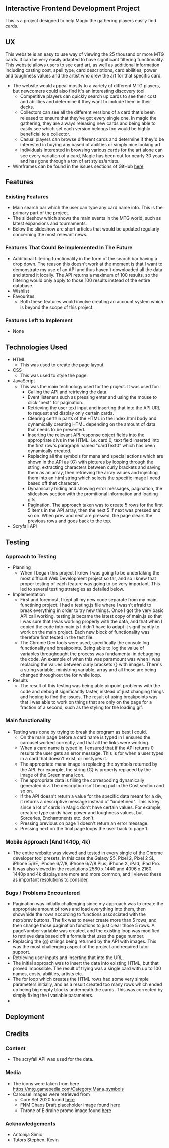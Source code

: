 ## Interactive Frontend Development Project
This is a project designed to help Magic the gathering players easily find cards. 

## UX 
This website is an easy to use way of viewing the 25 thousand or more MTG cards. It can be very easily adapted to have significant filtering functionality. This website allows users to see card art, as well as additional information including casting cost, spell type, card descriptions, card abilities, power and toughness values and the artist who drew the art for that specific card.
- The website would appeal mostly to a variety of different MTG players, but newcomers could also find it's an interesting discovery tool.
    - Competitive players can quickly search up cards to see their cost and abilities and determine if they want to include them in their decks.
    - Collectors can see all the different versions of a card that's been released to ensure that they've got every single one. In magic the gathering, they are always releasing new cards and being able to easily see which set each version belongs too would be highly beneficial to a collector.
    - Casual players can browse different cards and determine if they'd be interested in buying any based of abilities or simply nice looking art.
    - Individuals interested in browsing various cards for the art alone can see every variation of a card, Magic has been out for nearly 30 years and has gone through a ton of art styles/artists.
- Wireframes can be found in the issues sections of GitHub [here](https://github.com/DanielJMaia/Interactive-Frontend-Development-Milestone-Project/issues/1#issue-526619594)

## Features

### Existing Features

- Main search bar which the user can type any card name into. This is the primary part of the project.
- The slideshow which shows the main events in the MTG world, such as latest expansions and tournaments.
- Below the slideshow are short articles that would be updated regularly concerning the most relevant news. 

### Features That Could Be Implemented In The Future

- Additional filtering functionality in the form of the search bar having a drop down. The reason this doesn't work at the moment is that I want to demonstrate my use of an API and thus haven't downloaded all the data and stored it locally. The API returns a maximum of 100 results, so the filtering would only apply to those 100 results instead of the entire database.
- Wishlist
- Favourites
    - Both these features would involve creating an account system which is beyond the scope of this project. 

### Features Left to Implement

- None

## Technologies Used

- HTML
    - This was used to create the page layout.
- CSS
    - This was used to style the page.
- JavaScript
    - This was the main technology used for the project. It was used for:
       - Calling the API and retrieving the data.
       - Event listeners such as pressing enter and using the mouse to click "next" for pagination.
       - Retrieving the user text input and inserting that into the API URL to request and display only certain cards.
       - Clearing certain parts of the HTML in the index.html body and dynamically creating HTML depending on the amount of data that needs to be presented.
       - Inserting the relevant API response object fields into the appropriate divs in the HTML. i.e. card 0, text field inserted into the first row's paragraph named "cardText0" which has been dynamically created.
       - Replacing all the symbols for mana and special actions which are shown in the API as {G} with pictures by looping through the string, extracting characters between curly brackets and saving them as an array, then retrieving the array values and injecting them into an html string which selects the specific image I need based off that character.
       - Dynamically hiding and showing error messages, pagination, the slideshow section with the promitional information and loading gifs.
       - Pagination. The approach taken was to create 5 rows for the first 5 items in the API array, then the next 5 if next was pressed and so on. When prev and  next are pressed, the page clears the previous rows and goes back to the top.
- Scryfall API

## Testing

### Approach to Testing
- Planning
    - When I began this project I knew I was going to be undertaking the most difficult Web Development project so far, and so I knew that proper testing of each feature was going to be very important. This led to several testing strategies as detailed below. 
- Implementation
    - First and foremost, I kept all my new code separate from my main, functining project. I had a testing.js file where I wasn't afraid to break everything in order to try new things. Once I got the very basic API call working,  testing.js became the latest copy of main.js so that I was sure that I was working properly with the data, and that when I copied the code into main.js I didn't have to adapt it significantly to work on the main project. Each new block of functionality was therefore first tested in the test file.
    - The Chrome Dev tools were used, specifically the console.log functionality and breakpoints. Being able to log the value of variables throughought the process was fundamental in debugging the code. An example of when this was paramount was when I was replacing the values between curly brackets {} with images. There's a string variable, ministring variable, array and all those are being changed throughout the for while loop.
- Results
    - The result of this testing was being able pinpoint problems with the code and debug it significantly faster, instead of just changing things and hoping to find the issues. The result of using breakpoints was that I was able to work on things that are only on the page for a fraction of a second, such as the styling for the loading gif. 

### Main functionality

- Testing was done by trying to break the program as best I could.
    - On the main page before a card name is typed in I ensured the carousel worked correctly, and that all the links were working.
    - When a card name is typed in, I ensured that if the API returns 0 results the user gets an error message. This is for when a user types in a card that doesn't exist, or mistypes it.
    - The appropriate mana image is replacing the symbols returned by the API. For example, the string {G} is properly replaced by the image of the Green mana icon.
    - The appropriate data is filling the correspoding dynamically generated div. The description isn't being put in the Cost section and so on.
    - If the API doesn't return a value for the specific data meant for a div, it returns a descriptive message instead of "undefined". This is key since a lot of cards in Magic don't have certain values. For example, creature type cards have power and toughness values, but Sorceries, Enchantments etc. don't.
    - Pressing previous on page 1 doesn't return an error message.
    - Pressing next on the final page loops the user back to page 1.

### Mobile Approach (And 1440p, 4k)

- The entire website was viewed and tested in every single of the Chrome developer tool presets, in this case the Galaxy S5, Pixel 2, Pixel 2 SL, iPhone 5/SE, iPhone 6/7/8, iPhone 6/7/8 Plus, iPhone X, iPad, iPad Pro.
- It was also viewed in the resolutions 2560 x 1440 and 4096 x 2160. 1440p and 4k displays are more and more common, and I viewed these as important resolutions to consider.

### Bugs / Problems Encountered

- Pagination was initially challenging since my approach was to create the appropriate amount of rows and load everything into them, then show/hide the rows according to functions assosciated with the next/prev buttons. The fix was to never create more than 5 rows, and then change those pagination functions to just clear those 5 rows. A pageNumber variable was created, and the existing loop was modified to retrieve data based off a formula that uses the page number. 
- Replacing the {g} strings being returned by the API with images. This was the most challenging aspect of the project and required tutor support.
- Retrieving user inputs and inserting that into the URL.
- The initial approach was to insert the data into existing HTML, but that proved impossible. The result of trying was a single card with up to 100 names, costs, abilities, artists etc. 
- The for loop which creates the HTML rows had some very simple parameters initially, and as a result created too many rows which ended up being big empty blocks underneath the cards. This was corrected by simply fixing the i variable parameters.
- 

## Deployment

## Credits

### Content

- The scryfall API was used for the data.

### Media

- The icons were taken from here https://mtg.gamepedia.com/Category:Mana_symbols
- Carousel images were retrieved from 
   - Core Set 2020 found [here](https://www.google.com/search?sxsrf=ACYBGNQ7YUfVBvn6q4me9Y4izIHFbJINQg:1574342826995&q=magic+the+gathering+core+set+2020&tbm=isch&tbs=simg:CAQSkwEJ1ayOcbM_1T2IahwELEKjU2AQaAAwLELCMpwgaYgpgCAMSKJAX-haKEZEXiRH3Fo0RgBeNF4UM8iPzI_1Aj4yHxI-oo5Cj1IboshSAaMBhvBB3u293vpQ9BllsqIJ4QvRVKela--XVTsSJO6riYR-zUNhiFhiBqRfI7pwIzKCAEDAsQjq7-CBoKCggIARIEVleO7Aw&sa=X&ved=2ahUKEwj8qdSHtPvlAhXFQUEAHYA5ARUQwg4oAHoECAgQKA&biw=1920&bih=937)
   - FNM Chaos Draft placeholder image found [here](https://firstplayer.nu/event/friday-night-magic-2018-12-28/)
   - Throne of Eldraine promo image found [here](https://www.google.com/search?sxsrf=ACYBGNRKcjma37Zoaso3MXVUemPWnQeawA:1574342832177&q=mtg+throne+of+eldraine&tbm=isch&tbs=simg:CAQSkwEJYt94JYYWeCkahwELEKjU2AQaAAwLELCMpwgaYgpgCAMSKO0W_1wutGb8M7xefGZUZ7haWBOsW8iPPLM4sqyHFJoQ66Cm3IcMm0yYaMDUtFWHQyFpLX52pnWwuxI-cBl9oIAzJbxhEt8I2bHrecyRGikPps9ZR9LrReNNf7SAEDAsQjq7-CBoKCggIARIEmVyy2ww&sa=X&ved=2ahUKEwie05CKtPvlAhUPUcAKHcNwBKMQwg4oAHoECAQQKA&biw=1920&bih=937)
 
### Acknowledgements
- Antonija Simic
- Tutors Stephen, Kevin